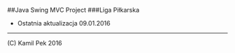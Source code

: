 ##Java Swing MVC Project
###Liga Piłkarska

* Ostatnia aktualizacja 09.01.2016

---
(C) Kamil Pek 2016
